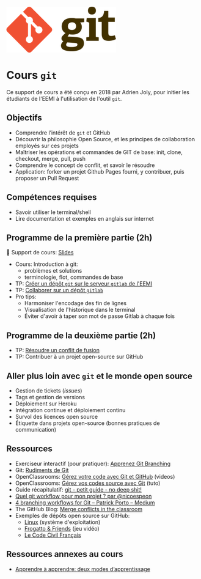![Logo git](logo.png)

# Cours `git`

Ce support de cours a été conçu en 2018 par Adrien Joly, pour initier les étudiants de l'EEMI à l'utilisation de l'outil `git`.

## Objectifs

- Comprendre l’intérêt de `git` et GitHub
- Découvrir la philosophie Open Source, et les principes de collaboration employés sur ces projets
- Maîtriser les opérations et commandes de GIT de base: init, clone, checkout, merge, pull, push
- Comprendre le concept de conflit, et savoir le résoudre
- Application: forker un projet Github Pages fourni, y contribuer, puis proposer un Pull Request

## Compétences requises

- Savoir utiliser le terminal/shell
- Lire documentation et exemples en anglais sur internet

## Programme de la première partie (2h)

📌 Support de cours: <a href="./slides/index.html" target="_blank">Slides</a>

- Cours: Introduction à git:
  - problèmes et solutions
  - terminologie, flot, commandes de base
- TP: [Créer un dépôt `git` sur le serveur `gitlab` de l'EEMI](tutos/creer-depot-gitlab-eemi.md)
- TP: [Collaborer sur un dépôt `gitlab`](tutos/collaborer-sur-un-depot-gitlab.md)
- Pro tips:
  - Harmoniser l'encodage des fin de lignes
  - Visualisation de l'historique dans le terminal
  - Éviter d'avoir à taper son mot de passe Gitlab à chaque fois

## Programme de la deuxième partie (2h)

- TP: [Résoudre un conflit de fusion](tutos/conflit-de-fusion.md)
- TP: Contribuer à un projet open-source sur GitHub

## Aller plus loin avec `git` et le monde open source

* Gestion de tickets (*issues*)
* Tags et gestion de versions
* Déploiement sur Heroku
* Intégration continue et déploiement continu
* Survol des licences open source
* Étiquette dans projets open-source (bonnes pratiques de communication)

## Ressources

- Exerciseur interactif (pour pratiquer): [Apprenez Git Branching](https://learngitbranching.js.org/)
- Git: [Rudiments de Git](https://git-scm.com/book/fr/v1/D%C3%A9marrage-rapide-Rudiments-de-Git)
- OpenClassrooms: [Gérez votre code avec Git et GitHub](https://openclassrooms.com/fr/courses/2342361-gerez-votre-code-avec-git-et-github) (videos)
- OpenClassrooms: [Gérez vos codes source avec Git](https://openclassrooms.com/fr/courses/1233741-gerez-vos-codes-source-avec-git) (tuto)
- Guide récapitulatif: [git - petit guide - no deep shit!](http://rogerdudler.github.io/git-guide/index.fr.html)
- [Quel git workflow pour mon projet ? par @nicoespeon](http://www.nicoespeon.com/fr/2013/08/quel-git-workflow-pour-mon-projet/)
- [4 branching workflows for Git – Patrick Porto – Medium](https://medium.com/@patrickporto/4-branching-workflows-for-git-30d0aaee7bf)
- The GitHub Blog: [Merge conflicts in the classroom](https://blog.github.com/2018-08-22-merge-conflicts-in-the-classroom/)
- Exemples de dépôts open source sur GitHub:
  - [Linux](https://github.com/torvalds/linux) (système d'exploitation)
  - [Frogatto & Friends](https://github.com/frogatto/frogatto) (jeu vidéo)
  - [Le Code Civil Français](https://github.com/steeve/france.code-civil)

## Ressources annexes au cours

- [Apprendre à apprendre: deux modes d’apprentissage](http://www.internetactu.net/2015/09/08/apprendre-a-apprendre-14-deux-modes-dapprentissage/)

